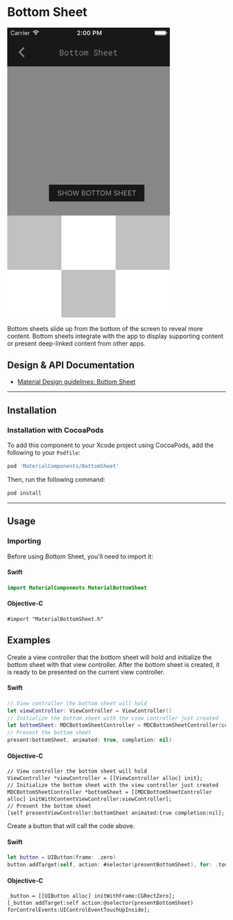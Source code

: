 <!--docs:
title: "Bottom Sheet"
layout: detail
section: components
excerpt: "Bottom sheets slide up from the bottom of the screen to reveal more content."
iconId: animation
path: /catalog/bottom-sheet/
-->


# Bottom Sheet

<div class="article__asset article__asset--screenshot">
   <img src="docs/assets/bottom_sheet.png" alt="Bottom Sheet" width="375">
</div>

Bottom sheets slide up from the bottom of the screen to reveal more content. Bottom sheets integrate with the app to display supporting content or present deep-linked content from other apps.


## Design & API Documentation

<ul class="icon-list">
<li class="icon-list-item icon-list-item--spec"><a href="https://material.io/go/design-sheets-bottom">Material Design guidelines: Bottom Sheet</a></li>
</ul>

- - -

## Installation

### Installation with CocoaPods

To add this component to your Xcode project using CocoaPods, add the following to your `Podfile`:

``` bash
pod 'MaterialComponents/BottomSheet'
```
<!--{: .code-renderer.code-renderer--install }-->

Then, run the following command:

``` bash
pod install
```

- - -

## Usage

### Importing

Before using Bottom Sheet, you'll need to import it:

<!--<div class="material-code-render" markdown="1">-->
#### Swift
``` swift
import MaterialComponents.MaterialBottomSheet
```

#### Objective-C

``` objc
#import "MaterialBottomSheet.h"
```
<!--</div>-->

## Examples

Create a view controller that the bottom sheet will hold and initialize the bottom sheet with that view controller. After the bottom sheet is created, it is ready to be presented on the current view controller.

<!--<div class="material-code-render" markdown="1">-->
#### Swift
``` swift
// View controller the bottom sheet will hold
let viewController: ViewController = ViewController()
// Initialize the bottom sheet with the view controller just created
let bottomSheet: MDCBottomSheetController = MDCBottomSheetController(contentViewController: viewController)
// Present the bottom sheet
present(bottomSheet, animated: true, completion: nil)
```

#### Objective-C
``` objc
// View controller the bottom sheet will hold
ViewController *viewController = [[ViewController alloc] init];
// Initialize the bottom sheet with the view controller just created
MDCBottomSheetController *bottomSheet = [[MDCBottomSheetController alloc] initWithContentViewController:viewController];
// Present the bottom sheet
[self presentViewController:bottomSheet animated:true completion:nil];
```

Create a button that will call the code above.

#### Swift
``` swift
let button = UIButton(frame: .zero)
button.addTarget(self, action: #selector(presentBottomSheet), for: .touchUpInside)
```

#### Objective-C
``` objc
_button = [[UIButton alloc] initWithFrame:CGRectZero];
[_button addTarget:self action:@selector(presentBottomSheet) forControlEvents:UIControlEventTouchUpInside];

```

<!--</div>-->
